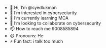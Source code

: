 - 👋 Hi, I’m @syedlukman
- 👀 I’m interested in cyberseciurity 
- 🌱 I’m currently learning MCA
- 💞️ I’m looking to collaborate on cybersecurity
- 📫 How to reach me 9008585894
- 😄 Pronouns: He
- ⚡ Fun fact: i talk too much 

<!---
syedlukman/syedlukman is a ✨ special ✨ repository because its `README.md` (this file) appears on your GitHub profile.
You can click the Preview link to take a look at your changes.
--->
